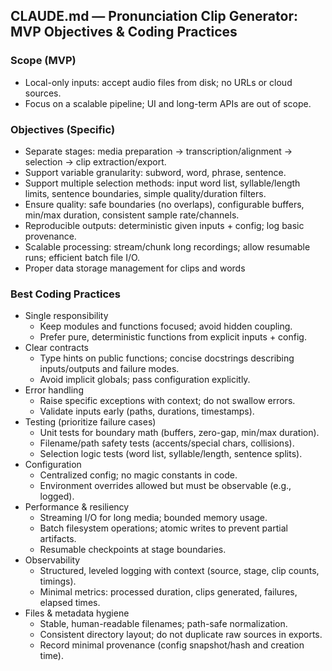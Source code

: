 ## CLAUDE.md — Pronunciation Clip Generator: MVP Objectives & Coding Practices

### Scope (MVP)
- Local-only inputs: accept audio files from disk; no URLs or cloud sources.
- Focus on a scalable pipeline; UI and long-term APIs are out of scope.

### Objectives (Specific)
- Separate stages: media preparation → transcription/alignment → selection → clip extraction/export.
- Support variable granularity: subword, word, phrase, sentence.
- Support multiple selection methods: input word list, syllable/length limits, sentence boundaries, simple quality/duration filters.
- Ensure quality: safe boundaries (no overlaps), configurable buffers, min/max duration, consistent sample rate/channels.
- Reproducible outputs: deterministic given inputs + config; log basic provenance.
- Scalable processing: stream/chunk long recordings; allow resumable runs; efficient batch file I/O.
- Proper data storage management for clips and words

### Best Coding Practices
- Single responsibility
  - Keep modules and functions focused; avoid hidden coupling.
  - Prefer pure, deterministic functions from explicit inputs + config.
- Clear contracts
  - Type hints on public functions; concise docstrings describing inputs/outputs and failure modes.
  - Avoid implicit globals; pass configuration explicitly.
- Error handling
  - Raise specific exceptions with context; do not swallow errors.
  - Validate inputs early (paths, durations, timestamps).
- Testing (prioritize failure cases)
  - Unit tests for boundary math (buffers, zero-gap, min/max duration).
  - Filename/path safety tests (accents/special chars, collisions).
  - Selection logic tests (word list, syllable/length, sentence splits).
- Configuration
  - Centralized config; no magic constants in code.
  - Environment overrides allowed but must be observable (e.g., logged).
- Performance & resiliency
  - Streaming I/O for long media; bounded memory usage.
  - Batch filesystem operations; atomic writes to prevent partial artifacts.
  - Resumable checkpoints at stage boundaries.
- Observability
  - Structured, leveled logging with context (source, stage, clip counts, timings).
  - Minimal metrics: processed duration, clips generated, failures, elapsed times.
- Files & metadata hygiene
  - Stable, human-readable filenames; path-safe normalization.
  - Consistent directory layout; do not duplicate raw sources in exports.
  - Record minimal provenance (config snapshot/hash and creation time).
